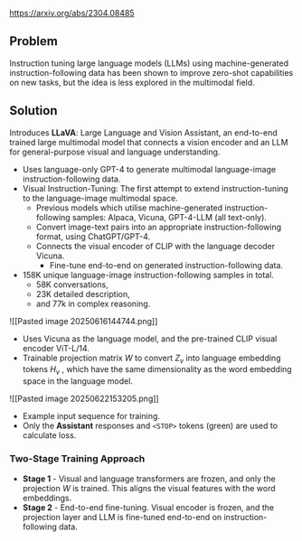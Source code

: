 https://arxiv.org/abs/2304.08485

## Problem
Instruction tuning large language models (LLMs) using machine-generated instruction-following data has been shown to improve zero-shot capabilities on new tasks, but the idea is less explored in the multimodal field.
## Solution
Introduces **LLaVA**: Large Language and Vision Assistant, an end-to-end trained
large multimodal model that connects a vision encoder and an LLM for general-purpose visual and language understanding.
 - Uses language-only GPT-4 to generate multimodal language-image instruction-following data.
 - Visual Instruction-Tuning: The first attempt to extend instruction-tuning to the language-image multimodal space.
	 - Previous models which utilise machine-generated instruction-following samples: Alpaca, Vicuna, GPT-4-LLM (all text-only).
	 - Convert image-text pairs into an appropriate instruction-following format, using ChatGPT/GPT-4.
	 - Connects the visual encoder of CLIP with the language decoder Vicuna.
		 - Fine-tune end-to-end on generated instruction-following data. 
 - 158K unique language-image instruction-following samples in total.
	 - 58K conversations,
	 - 23K detailed description,
	 - and 77k in complex reasoning.

 ![[Pasted image 20250616144744.png]]
 - Uses Vicuna as the language model, and the pre-trained CLIP visual encoder ViT-L/14. 
 - Trainable projection matrix $W$ to convert $Z_v$ into language embedding tokens $H_v$ , which have the same dimensionality as the word embedding space in the language model.

![[Pasted image 20250622153205.png]]
 - Example input sequence for training.
 - Only the **Assistant** responses and `<STOP>` tokens (green) are used to calculate loss.

### Two-Stage Training Approach
 - **Stage 1** - Visual and language transformers are frozen, and only the projection $W$ is trained. This aligns the visual features with the word embeddings.
 - **Stage 2** - End-to-end fine-tuning. Visual encoder is frozen, and the projection layer and LLM is fine-tuned end-to-end on instruction-following data.


